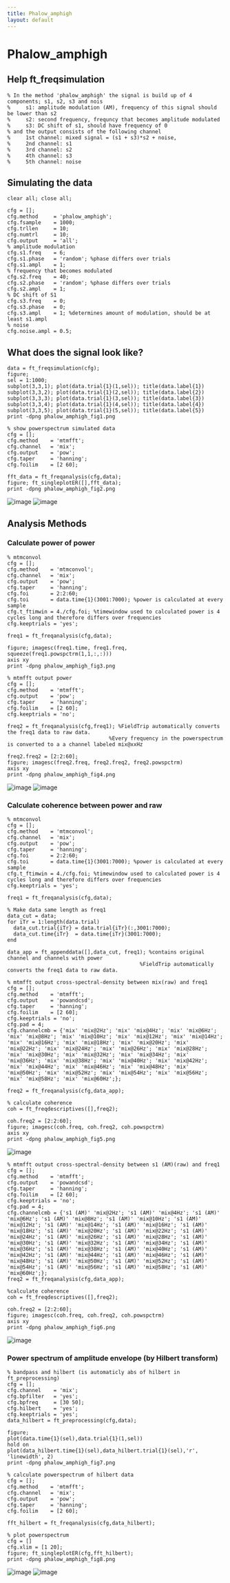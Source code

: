 ```yaml
---
title: Phalow_amphigh
layout: default
---
```


# Phalow_amphigh

## Help ft_freqsimulation

	
	% In the method 'phalow_amphigh' the signal is build up of 4 components; s1, s2, s3 and nois
	%     s1: amplitude modulation (AM), frequency of this signal should be lower than s2
	%     s2: second frequency, frequncy that becomes amplitude modulated
	%     s3: DC shift of s1, should have frequency of 0
	% and the output consists of the following channel
	%     1st channel: mixed signal = (s1 + s3)*s2 + noise,
	%     2nd channel: s1
	%     3rd channel: s2
	%     4th channel: s3
	%     5th channel: noise

## Simulating the data

	
	clear all; close all;
	
	cfg = [];
	cfg.method     = 'phalow_amphigh';
	cfg.fsample    = 1000;
	cfg.trllen     = 10;
	cfg.numtrl     = 10;
	cfg.output     = 'all';
	% amplitude modulation
	cfg.s1.freq    = 6;
	cfg.s1.phase   = 'random'; %phase differs over trials
	cfg.s1.ampl    = 1;
	% frequency that becomes modulated
	cfg.s2.freq    = 40;
	cfg.s2.phase   = 'random'; %phase differs over trials
	cfg.s2.ampl    = 1; 
	% DC shift of S1
	cfg.s3.freq    = 0;
	cfg.s3.phase   = 0;
	cfg.s3.ampl    = 1; %determines amount of modulation, should be at least s1.ampl
	% noise
	cfg.noise.ampl = 0.5;

## What does the signal look like?

	
	data = ft_freqsimulation(cfg);
	figure;
	sel = 1:1000;
	subplot(3,3,1); plot(data.trial{1}(1,sel)); title(data.label{1})
	subplot(3,3,2); plot(data.trial{1}(2,sel)); title(data.label{2})
	subplot(3,3,3); plot(data.trial{1}(3,sel)); title(data.label{3})
	subplot(3,3,4); plot(data.trial{1}(4,sel)); title(data.label{4})
	subplot(3,3,5); plot(data.trial{1}(5,sel)); title(data.label{5})
	print -dpng phalow_amphigh_fig1.png
	
	% show powerspectrum simulated data
	cfg = [];
	cfg.method    = 'mtmfft';
	cfg.channel   = 'mix';
	cfg.output    = 'pow';
	cfg.taper     = 'hanning';
	cfg.foilim    = [2 60];
	
	fft_data = ft_freqanalysis(cfg,data);
	figure; ft_singleplotER([],fft_data);
	print -dpng phalow_amphigh_fig2.png

![image](/media/example/crossfreq/phalow_amphigh_fig1.png@400) ![image](/media/example/crossfreq/phalow_amphigh_fig2.png@400)

## Analysis Methods

### Calculate power of power

	
	% mtmconvol
	cfg = [];
	cfg.method    = 'mtmconvol';
	cfg.channel   = 'mix';
	cfg.output    = 'pow';
	cfg.taper     = 'hanning';
	cfg.foi       = 2:2:60;
	cfg.toi       = data.time{1}(3001:7000); %power is calculated at every sample
	cfg.t_ftimwin = 4./cfg.foi; %timewindow used to calculated power is 4 cycles long and therefore differs over frequencies
	cfg.keeptrials = 'yes';
	
	freq1 = ft_freqanalysis(cfg,data);
	
	figure; imagesc(freq1.time, freq1.freq, squeeze(freq1.powspctrm(1,1,:,:)))
	axis xy
	print -dpng phalow_amphigh_fig3.png
	
	% mtmfft output power
	cfg = [];
	cfg.method    = 'mtmfft';
	cfg.output    = 'pow';
	cfg.taper     = 'hanning';
	cfg.foilim    = [2 60];
	cfg.keeptrials = 'no';
	
	freq2 = ft_freqanalysis(cfg,freq1); %FieldTrip automatically converts the freq1 data to raw data. 
	                                 %Every frequency in the powerspectrum is converted to a a channel labeled mix@xxHz
	
	freq2.freq2 = [2:2:60];
	figure; imagesc(freq2.freq, freq2.freq2, freq2.powspctrm)
	axis xy
	print -dpng phalow_amphigh_fig4.png

![image](/media/example/crossfreq/phalow_amphigh_fig3.png@400)
![image](/media/example/crossfreq/phalow_amphigh_fig4.png@400)

### Calculate coherence between power and raw 

	
	% mtmconvol
	cfg = [];
	cfg.method    = 'mtmconvol';
	cfg.channel   = 'mix';
	cfg.output    = 'pow';
	cfg.taper     = 'hanning';
	cfg.foi       = 2:2:60;
	cfg.toi       = data.time{1}(3001:7000); %power is calculated at every sample
	cfg.t_ftimwin = 4./cfg.foi; %timewindow used to calculated power is 4 cycles long and therefore differs over frequencies
	cfg.keeptrials = 'yes';
	
	freq1 = ft_freqanalysis(cfg,data);
	
	% Make data same length as freq1
	data_cut = data;
	for iTr = 1:length(data.trial)
	  data_cut.trial{iTr} = data.trial{iTr}(:,3001:7000);
	  data_cut.time{iTr}  = data.time{iTr}(3001:7000);
	end
	
	data_app = ft_appenddata([],data_cut, freq1); %contains original channel and channels with power
	                                           %FieldTrip automatically converts the freq1 data to raw data. 
	                                           
	% mtmfft output cross-spectral-density between mix(raw) and freq1
	cfg = [];
	cfg.method    = 'mtmfft';
	cfg.output    = 'powandcsd';
	cfg.taper     = 'hanning';
	cfg.foilim    = [2 60];
	cfg.keeptrials = 'no';
	cfg.pad = 4;
	cfg.channelcmb = {'mix' 'mix@2Hz'; 'mix' 'mix@4Hz'; 'mix' 'mix@6Hz'; 'mix' 'mix@8Hz'; 'mix' 'mix@10Hz'; 'mix' 'mix@12Hz'; 'mix' 'mix@14Hz'; 'mix' 'mix@16Hz'; 'mix' 'mix@18Hz'; 'mix' 'mix@20Hz'; 'mix' 'mix@22Hz'; 'mix' 'mix@24Hz'; 'mix' 'mix@26Hz'; 'mix' 'mix@28Hz'; 'mix' 'mix@30Hz'; 'mix' 'mix@32Hz'; 'mix' 'mix@34Hz'; 'mix' 'mix@36Hz'; 'mix' 'mix@38Hz'; 'mix' 'mix@40Hz'; 'mix' 'mix@42Hz'; 'mix' 'mix@44Hz'; 'mix' 'mix@46Hz'; 'mix' 'mix@48Hz'; 'mix' 'mix@50Hz'; 'mix' 'mix@52Hz'; 'mix' 'mix@54Hz'; 'mix' 'mix@56Hz'; 'mix' 'mix@58Hz'; 'mix' 'mix@60Hz';};
	
	freq2 = ft_freqanalysis(cfg,data_app);
	
	% calculate coherence
	coh = ft_freqdescriptives([],freq2);
	
	coh.freq2 = [2:2:60];
	figure; imagesc(coh.freq, coh.freq2, coh.powspctrm)
	axis xy
	print -dpng phalow_amphigh_fig5.png

![image](/media/example/crossfreq/phalow_amphigh_fig5.png@400)

	
	% mtmfft output cross-spectral-density between s1 (AM)(raw) and freq1
	cfg = [];
	cfg.method    = 'mtmfft';
	cfg.output    = 'powandcsd';
	cfg.taper     = 'hanning';
	cfg.foilim    = [2 60];
	cfg.keeptrials = 'no';
	cfg.pad = 4;
	cfg.channelcmb = {'s1 (AM)' 'mix@2Hz'; 's1 (AM)' 'mix@4Hz'; 's1 (AM)' 'mix@6Hz'; 's1 (AM)' 'mix@8Hz'; 's1 (AM)' 'mix@10Hz'; 's1 (AM)' 'mix@12Hz'; 's1 (AM)' 'mix@14Hz'; 's1 (AM)' 'mix@16Hz'; 's1 (AM)' 'mix@18Hz'; 's1 (AM)' 'mix@20Hz'; 's1 (AM)' 'mix@22Hz'; 's1 (AM)' 'mix@24Hz'; 's1 (AM)' 'mix@26Hz'; 's1 (AM)' 'mix@28Hz'; 's1 (AM)' 'mix@30Hz'; 's1 (AM)' 'mix@32Hz'; 's1 (AM)' 'mix@34Hz'; 's1 (AM)' 'mix@36Hz'; 's1 (AM)' 'mix@38Hz'; 's1 (AM)' 'mix@40Hz'; 's1 (AM)' 'mix@42Hz'; 's1 (AM)' 'mix@44Hz'; 's1 (AM)' 'mix@46Hz'; 's1 (AM)' 'mix@48Hz'; 's1 (AM)' 'mix@50Hz'; 's1 (AM)' 'mix@52Hz'; 's1 (AM)' 'mix@54Hz'; 's1 (AM)' 'mix@56Hz'; 's1 (AM)' 'mix@58Hz'; 's1 (AM)' 'mix@60Hz';};
	freq2 = ft_freqanalysis(cfg,data_app);
	
	%calculate coherence
	coh = ft_freqdescriptives([],freq2);
	
	coh.freq2 = [2:2:60];
	figure; imagesc(coh.freq, coh.freq2, coh.powspctrm)
	axis xy
	print -dpng phalow_amphigh_fig6.png

![image](/media/example/crossfreq/phalow_amphigh_fig6.png@400)

### Power spectrum of amplitude envelope (by Hilbert transform)

	
	% bandpass and hilbert (is automaticly abs of hilbert in ft_preprocessing)
	cfg = [];
	cfg.channel    = 'mix';
	cfg.bpfilter   = 'yes';
	cfg.bpfreq     = [30 50];
	cfg.hilbert    = 'yes';
	cfg.keeptrials = 'yes';
	data_hilbert = ft_preprocessing(cfg,data);
	
	figure;
	plot(data.time{1}(sel),data.trial{1}(1,sel))
	hold on
	plot(data_hilbert.time{1}(sel),data_hilbert.trial{1}(sel),'r', 'linewidth', 2)
	print -dpng phalow_amphigh_fig7.png
	
	% calculate powerspectrum of hilbert data
	cfg = [];
	cfg.method    = 'mtmfft';
	cfg.channel   = 'mix';
	cfg.output    = 'pow';
	cfg.taper     = 'hanning';
	cfg.foilim    = [2 60];
	
	fft_hilbert = ft_freqanalysis(cfg,data_hilbert);
	
	% plot powerspectrum
	cfg = []
	cfg.xlim = [1 20];
	figure; ft_singleplotER(cfg,fft_hilbert);
	print -dpng phalow_amphigh_fig8.png

![image](/media/example/crossfreq/phalow_amphigh_fig7.png@400)
![image](/media/example/crossfreq/phalow_amphigh_fig8.png@400)

